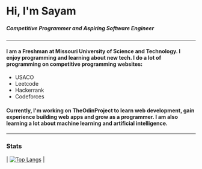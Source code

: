 # Hi, I'm Sayam
##### Competitive Programmer and Aspiring Software Engineer
---
#### I am a Freshman at Missouri University of Science and Technology. I enjoy programming and learning about new tech. I do a lot of programming on competitive programming websites:

* USACO
* Leetcode
* Hackerrank
* Codeforces


#### Currently, I'm working on TheOdinProject to learn web development, gain experience building web apps and grow as a programmer. I am also learning a lot about machine learning and artificial intelligence.

---
### Stats


| [![Top Langs](https://github-readme-stats-git-masterrstaa-rickstaa.vercel.app/api/top-langs/?username=XDTerminated&theme=dark&size_weight=0.5&count_weight=0.5)](https://github.com/XDTerminated/github-readme-stats)  |

